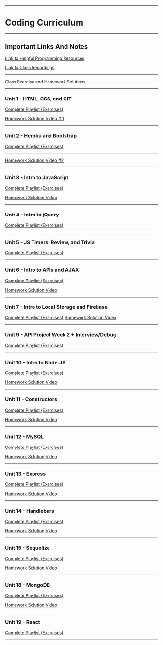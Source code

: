 -----------------------------------------
# Coding Curriculum

-----------------------------------------
## Important Links And Notes

[Link to Helpful Programming Resources](https://goo.gl/vqCBHc)

[Link to Class Recordings](https://codingbootcamp.hosted.panopto.com/Panopto/Pages/Sessions/List.aspx?folderID=d328a1b7-bbca-4116-9e37-d63554a81ca4)

-----------------------------------------------------------

Class Exercise and Homework Solutions

- - -

### Unit 1 - HTML, CSS, and GIT

[Complete Playlist (Exercises)](https://www.youtube.com/playlist?list=PLgJ8UgkiorClK-ZG5jYqbdgOD2DRHROkT)

[Homework Solution Video # 1](https://youtu.be/qMbCiVYQLCU)

- - -

### Unit 2 - Heroku and Bootstrap

[Complete Playlist (Exercises)](https://www.youtube.com/playlist?list=PLgJ8UgkiorCkLBEm5V0IzuhjdWBeKvrOC)

----------
[Homework Solution Video #2](https://youtu.be/jF0kIhpX6tk)

- - -

### Unit 3 - Intro to JavaScript

[Complete Playlist (Exercises)](https://www.youtube.com/playlist?list=PLgJ8UgkiorCmEChEWfh7sxPvQwYAx3Kt0)

[Homework Solution Video](https://youtu.be/cgdmOR15cn4)

- - -

### Unit 4 - Intro to jQuery

[Complete Playlist (Exercises)](https://www.youtube.com/playlist?list=PLgJ8UgkiorCn05TQ1Ui8_lTnhizYcEFX7)

- - -

### Unit 5 - JS Timers, Review, and Trivia

[Complete Playlist (Exercises)](https://www.youtube.com/playlist?list=PLgJ8UgkiorCncwPdhG7Z7A2HOAKcnmIQr)

- - -

### Unit 6 - Intro to APIs and AJAX

[Complete Playlist (Exercises)](https://www.youtube.com/playlist?list=PLgJ8UgkiorCmRwLl7YKfFxmNySuAhNdmC)

[Homework Solution Video](https://www.youtube.com/watch?v=V67yKAonLa4&list=PLgJ8UgkiorClJwRrLq8f9QuzgTflJoeH2&index=8)

- - -

### Unit 7 - Intro to Local Storage and Firebase

[Complete Playlist (Exercises)](https://www.youtube.com/playlist?list=PLgJ8UgkiorCkg74BLGZkgtJsRDQX51YbU)
[Homework Solution Video](https://www.youtube.com/watch?v=Dz5iKzwHi0k&index=9)

- - -

### Unit 9 - API Project Week 2 + Interview/Debug

[Complete Playlist (Exercises)](https://www.youtube.com/playlist?list=PLgJ8UgkiorClkfaUS1W52Sr7-TqlOEDYU)

- - -

### Unit 10 - Intro to Node.JS

[Complete Playlist (Exercises)](https://www.youtube.com/playlist?list=PLgJ8UgkiorCnevQjLViL_kxpU30eIJFu7)

[Homework Solution Video](https://www.youtube.com/watch?v=1-k08YfQbec&list=PLgJ8UgkiorClJwRrLq8f9QuzgTflJoeH2&index=9)

- - -

### Unit 11 - Constructors

[Complete Playlist (Exercises)](https://www.youtube.com/playlist?list=PLgJ8UgkiorClIZdJL_PasNdUR0yWjBCBP)

[Homework Solution Video](https://www.youtube.com/watch?v=PVuK4-xlXng)

- - -

### Unit 12 - MySQL

[Complete Playlist (Exercises)](https://www.youtube.com/playlist?list=PLgJ8UgkiorCncqIRVifiwiP7VoMpcCq0V)

[Homework Solution Video](https://www.youtube.com/watch?v=oouxVn14qyk)

- - -

### Unit 13 - Express

[Complete Playlist (Exercises)](https://www.youtube.com/playlist?list=PLgJ8UgkiorCmI_wKKVt5FlkTG63sQF6rr)

[Homework Solution Video](https://www.youtube.com/watch?v=1mS5w2KOdcQ)

- - -

### Unit 14 - Handlebars

[Complete Playlist (Exercises)](https://www.youtube.com/watch?v=cMAIbAJcvZo&list=PLgJ8UgkiorCk9lJ4G-uQkCyGeKlquugNI)


[Homework Solution Video](https://www.youtube.com/watch?v=pieNMQU3oDw)

- - -

### Unit 15 - Sequelize

[Complete Playlist (Exercises)](https://www.youtube.com/watch?v=dt9mXaEEAkM&list=PLgJ8UgkiorClj-MYE-wm4J6vfVA3-VqWc)

[Homework Solution Video](https://www.youtube.com/watch?v=F-zNZIQVc-8)

- - -

### Unit 18 - MongoDB

[Complete Playlist (Exercises)](https://www.youtube.com/watch?v=Ci1bui7w75k&list=PLgJ8UgkiorCk7zT1kKGwSogEcJbVBzzH8)

[Homework Solution Video](https://www.youtube.com/watch?v=17-n9ImiWVc)

- - -

### Unit 19 - React

[Complete Playlist (Exercises)](https://www.youtube.com/playlist?list=PLgJ8UgkiorCmEfIp2_y73ohb8G6lqyYQY)

- - -
